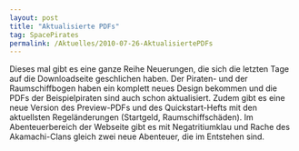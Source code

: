 ```yaml
---
layout: post
title: "Aktualisierte PDFs"
tag: SpacePirates
permalink: /Aktuelles/2010-07-26-AktualisiertePDFs
---
```


Dieses mal gibt es eine ganze Reihe Neuerungen, die sich die letzten Tage auf die Downloadseite geschlichen haben. Der Piraten- und der Raumschiffbogen haben ein komplett neues Design bekommen und die PDFs der Beispielpiraten sind auch schon aktualisiert. Zudem gibt es eine neue Version des Preview-PDFs und des Quickstart-Hefts mit den aktuellsten Regeländerungen (Startgeld, Raumschiffschäden). Im Abenteuerbereich der Webseite gibt es mit Negatritiumklau und Rache des Akamachi-Clans gleich zwei neue Abenteuer, die im Entstehen sind.


